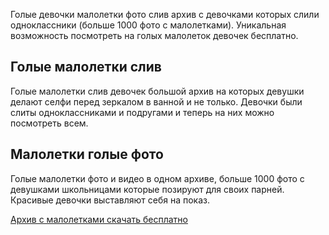 <p>Голые девочки малолетки фото слив архив с девочками которых слили одноклассники (больше 1000 фото с малолетками). Уникальная возможность посмотреть на голых малолеток девочек бесплатно.</p>
<h2>Голые малолетки слив</h2>
<p>Голые малолетки слив девочек большой архив на которых девушки делают селфи перед зеркалом в ванной и не только. Девочки были слиты одноклассниками и подругами и теперь на них можно посмотреть всем.</p>
<h2>Малолетки голые фото</h2>
<p>Голые малолетки фото и видео в одном архиве, больше 1000 фото с девушками школьницами которые позируют для своих парней. Красивые девочки выставляют себя на показ.</p>
<p><a href="https://basesfile.com/dWZrYmRkb2lpXzM4MDA2MA%3D%3D">Архив с малолетками скачать бесплатно</a></p>
